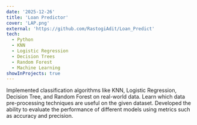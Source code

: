 ```yaml
---
date: '2025-12-26'
title: 'Loan Predictor'
cover: 'LAP.png'
external: 'https://github.com/RastogiAdit/Loan_Predict'
tech:
  - Python
  - KNN
  - Logistic Regression
  - Decision Trees
  - Random Forest
  - Machine Learning
showInProjects: true
---
```


 Implemented classification algorithms like KNN, Logistic Regression, Decision Tree, and Random Forest on real-world data.
 Learn which data pre-processing techniques are useful on the given dataset.
 Developed the ability to evaluate the performance of different models using metrics such as accuracy and precision.